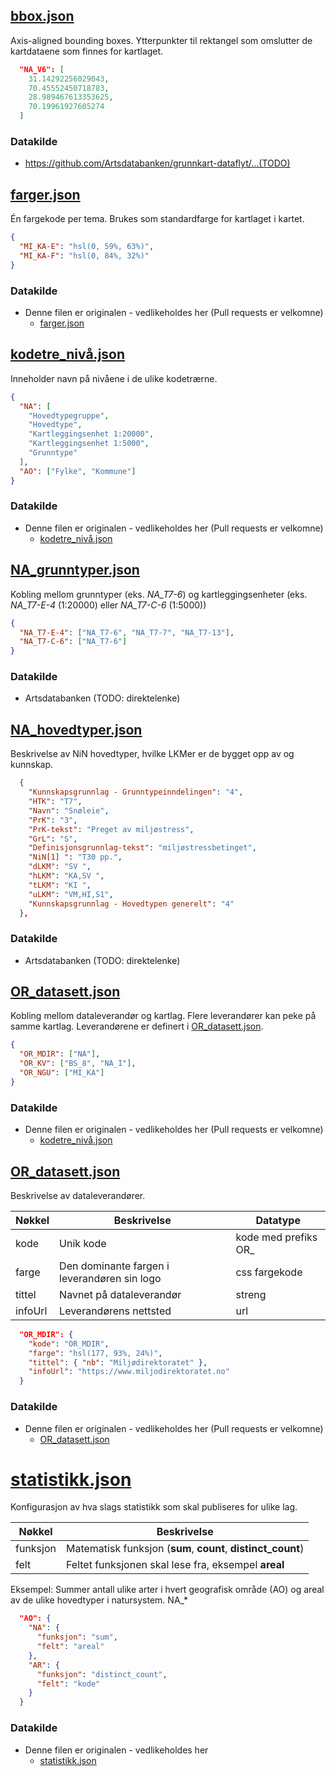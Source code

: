 ## [bbox.json](bbox.json)

Axis-aligned bounding boxes. Ytterpunkter til rektangel som omslutter de kartdataene som finnes for kartlaget.

```json
  "NA_V6": [
    31.14292256029043,
    70.45552450718783,
    28.989467613353625,
    70.19961927605274
  ]
```

### Datakilde

* https://github.com/Artsdatabanken/grunnkart-dataflyt/...(TODO)

## [farger.json](farger.json)

Én fargekode per tema. Brukes som standardfarge for kartlaget i kartet.

```json
{
  "MI_KA-E": "hsl(0, 59%, 63%)",
  "MI_KA-F": "hsl(0, 84%, 32%)"
}
```

### Datakilde

* Denne filen er originalen - vedlikeholdes her (Pull requests er velkomne)
  * [farger.json](farger.json)

## [kodetre_nivå.json](kodetre_nivå.json)

Inneholder navn på nivåene i de ulike kodetrærne.

```json
{
  "NA": [
    "Hovedtypegruppe",
    "Hovedtype",
    "Kartleggingsenhet 1:20000",
    "Kartleggingsenhet 1:5000",
    "Grunntype"
  ],
  "AO": ["Fylke", "Kommune"]
}
```

### Datakilde

* Denne filen er originalen - vedlikeholdes her (Pull requests er velkomne)
  * [kodetre_nivå.json](kodetre_nivå.json)

## [NA_grunntyper.json](NA_grunntyper.json)

Kobling mellom grunntyper (eks. _NA_T7-6_) og kartleggingsenheter (eks. _NA_T7-E-4_ (1:20000) eller _NA_T7-C-6_ (1:5000))

```json
{
  "NA_T7-E-4": ["NA_T7-6", "NA_T7-7", "NA_T7-13"],
  "NA_T7-C-6": ["NA_T7-6"]
}
```

### Datakilde

* Artsdatabanken (TODO: direktelenke)

## [NA_hovedtyper.json](NA_hovedtyper.json)

Beskrivelse av NiN hovedtyper, hvilke LKMer er de bygget opp av og kunnskap.

```json
  {
    "Kunnskapsgrunnlag - Grunntypeinndelingen": "4",
    "HTK": "T7",
    "Navn": "Snøleie",
    "PrK": "3",
    "PrK-tekst": "Preget av miljøstress",
    "GrL": "S",
    "Definisjonsgrunnlag-tekst": "miljøstressbetinget",
    "NiN[1] ": "T30 pp.",
    "dLKM": "SV ",
    "hLKM": "KA,SV ",
    "tLKM": "KI ",
    "uLKM": "VM,HI,S1",
    "Kunnskapsgrunnlag - Hovedtypen generelt": "4"
  },
```

### Datakilde

* Artsdatabanken (TODO: direktelenke)

## [OR_datasett.json](OR_datasett.json)

Kobling mellom dataleverandør og kartlag. Flere leverandører kan peke på samme kartlag. Leverandørene er definert i [OR_datasett.json](OR_datasett.json).

```json
{
  "OR_MDIR": ["NA"],
  "OR_KV": ["BS_8", "NA_I"],
  "OR_NGU": ["MI_KA"]
}
```

### Datakilde

* Denne filen er originalen - vedlikeholdes her (Pull requests er velkomne)
  * [kodetre_nivå.json](kodetre_nivå.json)

## [OR_datasett.json](OR_datasett.json)

Beskrivelse av dataleverandører.

| Nøkkel  | Beskrivelse                                  | Datatype              |
| ------- | -------------------------------------------- | --------------------- |
| kode    | Unik kode                                    | kode med prefiks OR\_ |
| farge   | Den dominante fargen i leverandøren sin logo | css fargekode         |
| tittel  | Navnet på dataleverandør                     | streng                |
| infoUrl | Leverandørens nettsted                       | url                   |

```json
  "OR_MDIR": {
    "kode": "OR_MDIR",
    "farge": "hsl(177, 93%, 24%)",
    "tittel": { "nb": "Miljødirektoratet" },
    "infoUrl": "https://www.miljodirektoratet.no"
  }
```

### Datakilde

* Denne filen er originalen - vedlikeholdes her (Pull requests er velkomne)
  * [OR_datasett.json](OR_datasett.json)

# [statistikk.json](statistikk.json)

Konfigurasjon av hva slags statistikk som skal publiseres for ulike lag.

| Nøkkel   | Beskrivelse                                                  |
| -------- | ------------------------------------------------------------ |
| funksjon | Matematisk funksjon (**sum**, **count**, **distinct_count**) |
| felt     | Feltet funksjonen skal lese fra, eksempel **areal**          |

Eksempel: Summer antall ulike arter i hvert geografisk område (AO) og areal av de ulike hovedtyper i natursystem. NA\_\*

```json
  "AO": {
    "NA": {
      "funksjon": "sum",
      "felt": "areal"
    },
    "AR": {
      "funksjon": "distinct_count",
      "felt": "kode"
    }
  }
```

### Datakilde

* Denne filen er originalen - vedlikeholdes her
  * [statistikk.json](statistikk.json)
